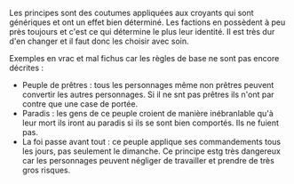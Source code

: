 Les principes sont des coutumes appliquées aux croyants qui sont génériques et ont un effet bien déterminé. Les factions en possèdent à peu près toujours et c'est ce qui détermine le plus leur identité. Il est très dur d'en changer et il faut donc les choisir avec soin.

Exemples en vrac et mal fichus car les règles de base ne sont pas encore décrites : 

* Peuple de prêtres : tous les personnages même non prêtres peuvent convertir les autres personnages. Si il ne snt pas prêtres ils n'ont par contre que une case de portée.
* Paradis : les gens de ce peuple croient de manière inébranlable qu'à leur mort ils iront au paradis si ils se sont bien comportés. Ils ne fuient pas.
* La foi passe avant tout : ce peuple applique ses commandements tous les jours, pas seulement le dimanche. Ce principe estg très dangereux car les personnages peuvent négliger de travailler et prendre de très gros risques.